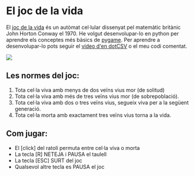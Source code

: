 # El joc de la vida

El [joc de la vida](https://ca.wikipedia.org/wiki/Joc_de_la_vida) és un autòmat cel·lular dissenyat pel matemàtic britànic John Horton Conway el 1970. He volgut desenvolupar-lo en python per aprendre els conceptes més bàsics de [pygame](https://www.pygame.org/). Per aprendre a desenvolupar-lo pots seguir el [vídeo d'en dotCSV](https://www.youtube.com/watch?v=qPtKv9fSHZY) o el meu codi comentat.

![](joc-de-la-vida.gif)

## Les normes del joc:

 1. Tota cel·la viva amb menys de dos veïns vius mor (de solitud)
 2. Tota cel·la viva amb més de tres veïns vius mor (de sobrepoblació).
 3. Tota cel·la viva amb dos o tres veïns vius, segueix viva per a la següent generació.
 4. Tota cel·la morta amb exactament tres veïns vius torna a la vida.

## Com jugar:

 - El [click] del ratolí permuta entre cel·la viva o morta
 - La tecla [R] NETEJA i PAUSA el taulell
 - La tecla [ESC] SURT del joc
 - Qualsevol altre tecla es PAUSA el joc
